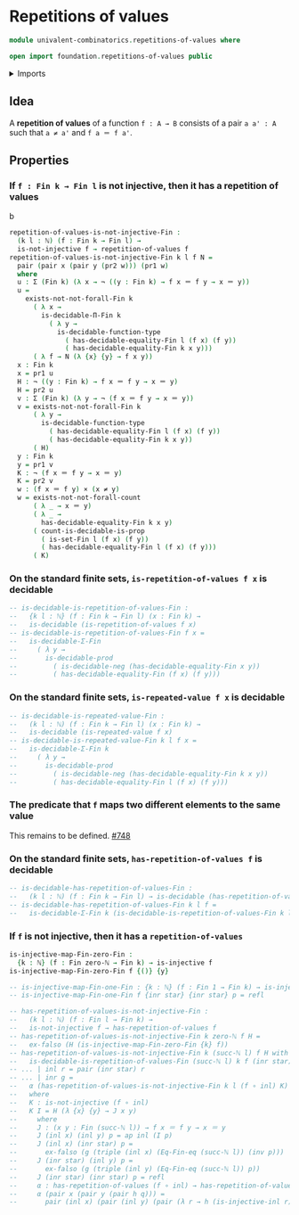 # Repetitions of values

```agda
module univalent-combinatorics.repetitions-of-values where

open import foundation.repetitions-of-values public
```

<details><summary>Imports</summary>

```agda
open import elementary-number-theory.natural-numbers
open import elementary-number-theory.well-ordering-principle-standard-finite-types

open import foundation.cartesian-product-types
open import foundation.decidable-types
open import foundation.identity-types
open import foundation.injective-maps
open import foundation.negated-equality
open import foundation.negation

open import univalent-combinatorics.decidable-dependent-function-types
open import univalent-combinatorics.decidable-propositions
open import univalent-combinatorics.dependent-pair-types
open import univalent-combinatorics.equality-standard-finite-types
open import univalent-combinatorics.standard-finite-types
```

</details>

## Idea

A **repetition of values** of a function `f : A → B` consists of a pair
`a a' : A` such that `a ≠ a'` and `f a ＝ f a'`.

## Properties

### If `f : Fin k → Fin l` is not injective, then it has a repetition of values

b

```agda
repetition-of-values-is-not-injective-Fin :
  (k l : ℕ) (f : Fin k → Fin l) →
  is-not-injective f → repetition-of-values f
repetition-of-values-is-not-injective-Fin k l f N =
  pair (pair x (pair y (pr2 w))) (pr1 w)
  where
  u : Σ (Fin k) (λ x → ¬ ((y : Fin k) → f x ＝ f y → x ＝ y))
  u =
    exists-not-not-forall-Fin k
      ( λ x →
        is-decidable-Π-Fin k
          ( λ y →
            is-decidable-function-type
              ( has-decidable-equality-Fin l (f x) (f y))
              ( has-decidable-equality-Fin k x y)))
      ( λ f → N (λ {x} {y} → f x y))
  x : Fin k
  x = pr1 u
  H : ¬ ((y : Fin k) → f x ＝ f y → x ＝ y)
  H = pr2 u
  v : Σ (Fin k) (λ y → ¬ (f x ＝ f y → x ＝ y))
  v = exists-not-not-forall-Fin k
      ( λ y →
        is-decidable-function-type
          ( has-decidable-equality-Fin l (f x) (f y))
          ( has-decidable-equality-Fin k x y))
      ( H)
  y : Fin k
  y = pr1 v
  K : ¬ (f x ＝ f y → x ＝ y)
  K = pr2 v
  w : (f x ＝ f y) × (x ≠ y)
  w = exists-not-not-forall-count
      ( λ _ → x ＝ y)
      ( λ _ →
        has-decidable-equality-Fin k x y)
      ( count-is-decidable-is-prop
        ( is-set-Fin l (f x) (f y))
        ( has-decidable-equality-Fin l (f x) (f y)))
      ( K)
```

### On the standard finite sets, `is-repetition-of-values f x` is decidable

```agda
-- is-decidable-is-repetition-of-values-Fin :
--   {k l : ℕ} (f : Fin k → Fin l) (x : Fin k) →
--   is-decidable (is-repetition-of-values f x)
-- is-decidable-is-repetition-of-values-Fin f x =
--   is-decidable-Σ-Fin
--     ( λ y →
--       is-decidable-prod
--         ( is-decidable-neg (has-decidable-equality-Fin x y))
--         ( has-decidable-equality-Fin (f x) (f y)))
```

### On the standard finite sets, `is-repeated-value f x` is decidable

```agda
-- is-decidable-is-repeated-value-Fin :
--   (k l : ℕ) (f : Fin k → Fin l) (x : Fin k) →
--   is-decidable (is-repeated-value f x)
-- is-decidable-is-repeated-value-Fin k l f x =
--   is-decidable-Σ-Fin k
--     ( λ y →
--       is-decidable-prod
--         ( is-decidable-neg (has-decidable-equality-Fin k x y))
--         ( has-decidable-equality-Fin l (f x) (f y)))
```

### The predicate that `f` maps two different elements to the same value

This remains to be defined.
[#748](https://github.com/UniMath/agda-unimath/issues/748)

### On the standard finite sets, `has-repetition-of-values f` is decidable

```agda
-- is-decidable-has-repetition-of-values-Fin :
--   (k l : ℕ) (f : Fin k → Fin l) → is-decidable (has-repetition-of-values f)
-- is-decidable-has-repetition-of-values-Fin k l f =
--   is-decidable-Σ-Fin k (is-decidable-is-repetition-of-values-Fin k l f)
```

### If `f` is not injective, then it has a `repetition-of-values`

```agda
is-injective-map-Fin-zero-Fin :
  {k : ℕ} (f : Fin zero-ℕ → Fin k) → is-injective f
is-injective-map-Fin-zero-Fin f {()} {y}

-- is-injective-map-Fin-one-Fin : {k : ℕ} (f : Fin 1 → Fin k) → is-injective f
-- is-injective-map-Fin-one-Fin f {inr star} {inr star} p = refl

-- has-repetition-of-values-is-not-injective-Fin :
--   (k l : ℕ) (f : Fin l → Fin k) →
--   is-not-injective f → has-repetition-of-values f
-- has-repetition-of-values-is-not-injective-Fin k zero-ℕ f H =
--   ex-falso (H (is-injective-map-Fin-zero-Fin {k} f))
-- has-repetition-of-values-is-not-injective-Fin k (succ-ℕ l) f H with
--   is-decidable-is-repetition-of-values-Fin (succ-ℕ l) k f (inr star)
-- ... | inl r = pair (inr star) r
-- ... | inr g =
--   α (has-repetition-of-values-is-not-injective-Fin k l (f ∘ inl) K)
--   where
--   K : is-not-injective (f ∘ inl)
--   K I = H (λ {x} {y} → J x y)
--     where
--     J : (x y : Fin (succ-ℕ l)) → f x ＝ f y → x ＝ y
--     J (inl x) (inl y) p = ap inl (I p)
--     J (inl x) (inr star) p =
--       ex-falso (g (triple (inl x) (Eq-Fin-eq (succ-ℕ l)) (inv p)))
--     J (inr star) (inl y) p =
--       ex-falso (g (triple (inl y) (Eq-Fin-eq (succ-ℕ l)) p))
--     J (inr star) (inr star) p = refl
--     α : has-repetition-of-values (f ∘ inl) → has-repetition-of-values f
--     α (pair x (pair y (pair h q))) =
--       pair (inl x) (pair (inl y) (pair (λ r → h (is-injective-inl r)) q))
```
